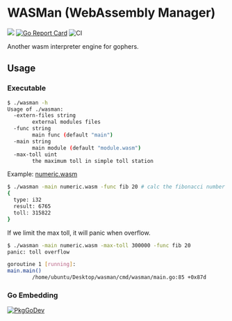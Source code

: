 # WASMan (WebAssembly Manager)

[![](https://godoc.org/github.com/c0mm4nd/wasman?status.svg)](http://godoc.org/github.com/c0mm4nd/wasman)
[![Go Report Card](https://goreportcard.com/badge/github.com/c0mm4nd/wasman)](https://goreportcard.com/report/github.com/c0mm4nd/wasman)
![CI](https://github.com/c0mm4nd/wasman/workflows/CI/badge.svg)

Another wasm interpreter engine for gophers.

## Usage

### Executable

```bash
$ ./wasman -h
Usage of ./wasman:
  -extern-files string
        external modules files
  -func string
        main func (default "main")
  -main string
        main module (default "module.wasm")
  -max-toll uint
        the maximum toll in simple toll station
```

Example: [numeric.wasm](https://github.com/C0MM4ND/minimum-wasm-rs/releases/latest)

```bash
$ ./wasman -main numeric.wasm -func fib 20 # calc the fibonacci number
{
  type: i32
  result: 6765
  toll: 315822
}
```

If we limit the max toll, it will panic when overflow.

```bash
$ ./wasman -main numeric.wasm -max-toll 300000 -func fib 20
panic: toll overflow

goroutine 1 [running]:
main.main()
        /home/ubuntu/Desktop/wasman/cmd/wasman/main.go:85 +0x87d
```

### Go Embedding

[![PkgGoDev](https://pkg.go.dev/badge/github.com/c0mm4nd/wasman)](https://pkg.go.dev/github.com/c0mm4nd/wasman)
